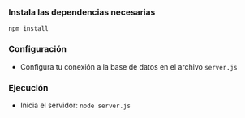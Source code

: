 ### Instala las dependencias necesarias
`npm install`

### Configuración
- Configura tu conexión a la base de datos en el archivo `server.js`

### Ejecución
- Inicia el servidor: `node server.js`
